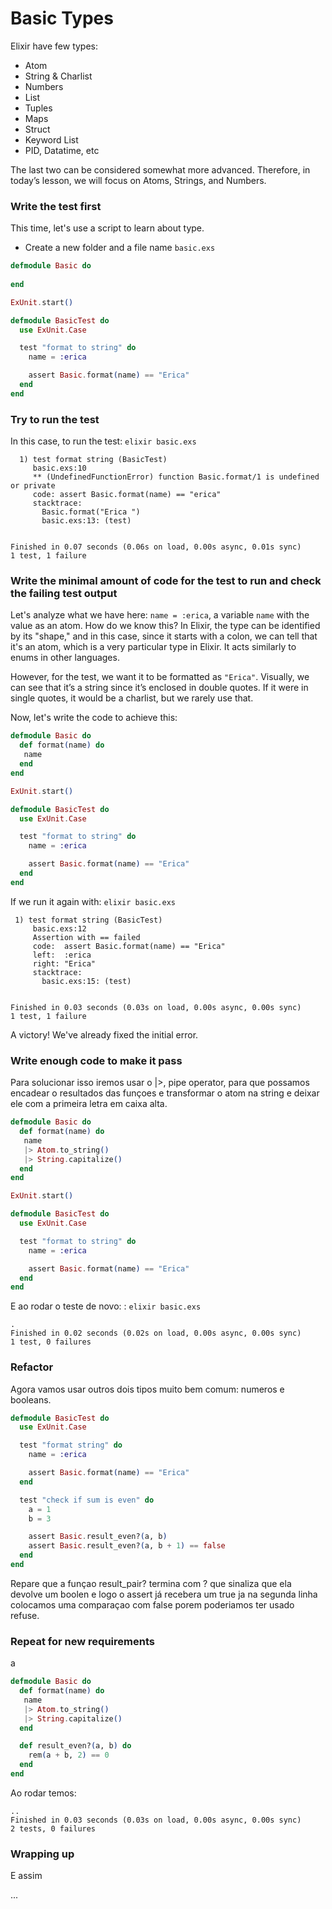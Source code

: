 # Basic Types

Elixir have few types:

* Atom
* String & Charlist
* Numbers
* List
* Tuples
* Maps
* Struct
* Keyword List
* PID, Datatime, etc

&#x20;The last two can be considered somewhat more advanced. Therefore, in today’s lesson, we will focus on Atoms, Strings, and Numbers.

### Write the test first <a href="#write-the-test-first" id="write-the-test-first"></a>

&#x20;This time, let's use a script to learn about type.

* Create a new folder and a file name `basic.exs`

```elixir
defmodule Basic do
  
end

ExUnit.start()

defmodule BasicTest do
  use ExUnit.Case

  test "format to string" do
    name = :erica

    assert Basic.format(name) == "Erica"
  end
end
```

### Try to run the test <a href="#try-to-run-the-test" id="try-to-run-the-test"></a>

In this case, to run the test: `elixir basic.exs`

```
  1) test format string (BasicTest)
     basic.exs:10
     ** (UndefinedFunctionError) function Basic.format/1 is undefined or private
     code: assert Basic.format(name) == "erica"
     stacktrace:
       Basic.format("Erica ")
       basic.exs:13: (test)


Finished in 0.07 seconds (0.06s on load, 0.00s async, 0.01s sync)
1 test, 1 failure
```

### Write the minimal amount of code for the test to run and check the failing test output <a href="#write-the-minimal-amount-of-code-for-the-test-to-run-and-check-the-failing-test-output" id="write-the-minimal-amount-of-code-for-the-test-to-run-and-check-the-failing-test-output"></a>

Let's analyze what we have here: `name = :erica`, a variable `name` with the value as an atom. How do we know this? In Elixir, the type can be identified by its "shape," and in this case, since it starts with a colon, we can tell that it's an atom, which is a very particular type in Elixir. It acts similarly to enums in other languages.

However, for the test, we want it to be formatted as `"Erica"`. Visually, we can see that it’s a string since it’s enclosed in double quotes. If it were in single quotes, it would be a charlist, but we rarely use that.

Now, let's write the code to achieve this:

```elixir
defmodule Basic do
  def format(name) do
   name
  end
end

ExUnit.start()

defmodule BasicTest do
  use ExUnit.Case

  test "format to string" do
    name = :erica

    assert Basic.format(name) == "Erica"
  end
end
```

If we run it again with: `elixir basic.exs`

```
 1) test format string (BasicTest)
     basic.exs:12
     Assertion with == failed
     code:  assert Basic.format(name) == "Erica"
     left:  :erica
     right: "Erica"
     stacktrace:
       basic.exs:15: (test)


Finished in 0.03 seconds (0.03s on load, 0.00s async, 0.00s sync)
1 test, 1 failure
```

A victory! We've already fixed the initial error.

### Write enough code to make it pass <a href="#write-enough-code-to-make-it-pass" id="write-enough-code-to-make-it-pass"></a>

Para solucionar isso iremos usar o |>, pipe operator, para que possamos encadear o resultados das funçoes e transformar o atom na string e  deixar ele com a primeira letra em caixa alta.

```elixir
defmodule Basic do
  def format(name) do
   name
   |> Atom.to_string()
   |> String.capitalize()
  end
end

ExUnit.start()

defmodule BasicTest do
  use ExUnit.Case

  test "format to string" do
    name = :erica

    assert Basic.format(name) == "Erica"
  end
end
```

E ao rodar o teste de novo:  : `elixir basic.exs`

```
.
Finished in 0.02 seconds (0.02s on load, 0.00s async, 0.00s sync)
1 test, 0 failures
```

### Refactor <a href="#refactor" id="refactor"></a>

Agora vamos usar outros dois tipos muito bem comum: numeros e booleans.&#x20;

```elixir
defmodule BasicTest do
  use ExUnit.Case

  test "format string" do
    name = :erica

    assert Basic.format(name) == "Erica"
  end

  test "check if sum is even" do
    a = 1
    b = 3

    assert Basic.result_even?(a, b)
    assert Basic.result_even?(a, b + 1) == false
  end
end
```

Repare que a funçao result\_pair?  termina com ? que sinaliza que ela devolve um boolen e logo o assert já recebera um true ja na segunda linha colocamos uma comparaçao com false porem poderiamos ter usado refuse.

### Repeat for new requirements <a href="#repeat-for-new-requirements" id="repeat-for-new-requirements"></a>

a

```elixir
defmodule Basic do
  def format(name) do
   name
   |> Atom.to_string()
   |> String.capitalize()
  end

  def result_even?(a, b) do
    rem(a + b, 2) == 0
  end
end
```

Ao rodar temos:

```
..
Finished in 0.03 seconds (0.03s on load, 0.00s async, 0.00s sync)
2 tests, 0 failures
```

### Wrapping up <a href="#wrapping-up" id="wrapping-up"></a>

E assim

...
